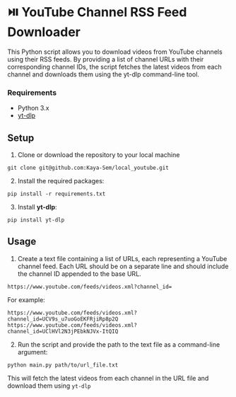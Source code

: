 # ⏯️ YouTube Channel RSS Feed Downloader

This Python script allows you to download videos from YouTube channels using their RSS feeds. By providing a list of channel URLs with their corresponding channel IDs, the script fetches the latest videos from each channel and downloads them using the yt-dlp command-line tool.

### Requirements

- Python 3.x
- [yt-dlp](https://github.com/yt-dlp/yt-dlp)

## Setup

1. Clone or download the repository to your local machine

`git clone git@github.com:Kaya-Sem/local_youtube.git`

2. Install the required packages:

`pip install -r requirements.txt`

3. Install **yt-dlp**:

`pip install yt-dlp`

## Usage

1. Create a text file containing a list of URLs, each representing a YouTube channel feed. Each URL should be on a separate line and should include the channel ID appended to the base URL.

```
https://www.youtube.com/feeds/videos.xml?channel_id=
```

For example:

```
https://www.youtube.com/feeds/videos.xml?channel_id=UCV9s_u7uoGoEKFRjiRp8p2Q
https://www.youtube.com/feeds/videos.xml?channel_id=UClHVl2N3jPEbkNJVx-ItQIQ
```

2. Run the script and provide the path to the text file as a command-line argument:

```
python main.py path/to/url_file.txt
```

This will fetch the latest videos from each channel in the URL file and download them using `yt-dlp`
